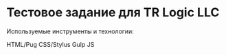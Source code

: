 # Тестовое задание  для TR Logic LLC

Используемые инструменты и технологии:

HTML/Pug
CSS/Stylus
Gulp
JS
